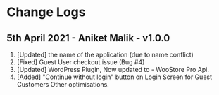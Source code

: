 # Change Logs

## 5th April 2021 - Aniket Malik - v1.0.0
1. [Updated] the name of the application (due to name conflict) 
2. [Fixed] Guest User checkout issue (Bug #4)
3. [Updated] WordPress Plugin, Now updated to - WooStore Pro Api.
4. [Added] "Continue without login" button on Login Screen for Guest Customers Other optimisations.